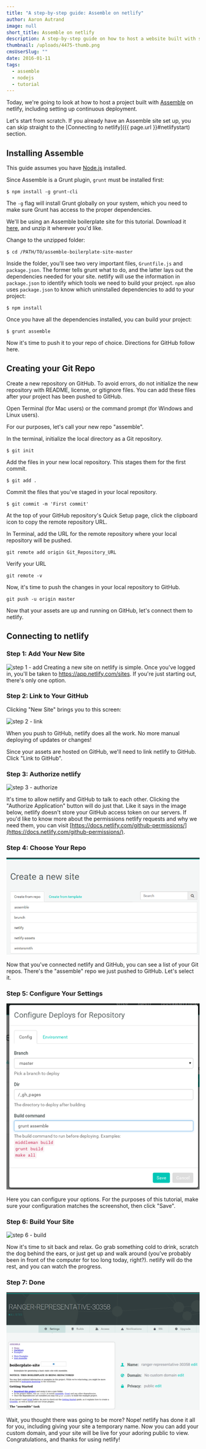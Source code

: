 ```yaml
---
title: "A step-by-step guide: Assemble on netlify"
author: Aaron Autrand
image: null
short_title: Assemble on netlify
description: A step-by-step guide on how to host a website built with static site generator Assemble.
thumbnail: /uploads/4475-thumb.png
cmsUserSlug: ""
date: 2016-01-11
tags:
  - assemble
  - nodejs
  - tutorial
---
```


Today, we're going to look at how to host a project built with [Assemble](http://assemble.io/) on netlify, including setting up continuous deployment.

Let's start from scratch. If you already have an Assemble site set up, you can skip straight to the [Connecting to netlify]({{ page.url }}#netlifystart) section.

<!-- excerpt -->

## Installing Assemble
 
This guide assumes you have [Node.js](https://nodejs.org) installed.

Since Assemble is a Grunt plugin, `grunt` must be installed first:

```
$ npm install -g grunt-cli
```

The `-g` flag will install Grunt globally on your system, which you need to make sure Grunt has access to the proper dependencies.

We'll be using an Assemble boilerplate site for this tutorial. Download it [here](https://github.com/assemble/boilerplate-site/archive/master.zip "Assemble Boilerplate Site"), and unzip it wherever you'd like.

Change to the unzipped folder:
```
$ cd /PATH/TO/assemble-boilerplate-site-master
```
Inside the folder, you'll see two very important files, `Gruntfile.js` and `package.json`. The former tells grunt what to do, and the latter lays out the dependencies needed for your site. netlify will use the information in `package.json` to identify which tools we need to build your project. `npm` also uses `package.json` to know which uninstalled dependencies to add to your project:

```
$ npm install
```
Once you have all the dependencies installed, you can build your project:
```
$ grunt assemble
```

Now it's time to push it to your repo of choice. Directions for GitHub follow here.

## **Creating your Git Repo**

Create a new repository on GitHub. To avoid errors, do not initialize the new repository with README, license, or gitignore files. You can add these files after your project has been pushed to GitHub.

Open Terminal (for Mac users) or the command prompt (for Windows and Linux users).

For our purposes, let's call your new repo "assemble".

In the terminal, initialize the local directory as a Git repository.
```
$ git init
```
Add the files in your new local repository. This stages them for the first commit.
```
$ git add .
```
Commit the files that you've staged in your local repository.
```
$ git commit -m 'First commit'
```

At the top of your GitHub repository's Quick Setup page, click the clipboard icon to copy the remote repository URL.

In Terminal, add the URL for the remote repository where your local repository will be pushed.
```
git remote add origin Git_Repository_URL
```
Verify your URL
```
git remote -v
```
Now, it's time to push the changes in your local repository to GitHub.
```
git push -u origin master
```

Now that your assets are up and running on GitHub, let's connect them to netlify.

<a id="netlifystart"></a>

## **Connecting to netlify**

### Step 1: Add Your New Site

![step 1 - add](https://cloud.githubusercontent.com/assets/6520639/9803638/717820a6-57d9-11e5-838f-d2a732eb0a41.png)
Creating a new site on netlify is simple. Once you've logged in, you'll be taken to https://app.netlify.com/sites. If you're just starting out, there's only one option.

### Step 2: Link to Your GitHub
Clicking "New Site" brings you to this screen:

![step 2 - link](https://cloud.githubusercontent.com/assets/6520639/9803637/7176ac8a-57d9-11e5-9b09-f43dc772a4f9.png)

When you push to GitHub, netlify does all the work. No more manual deploying of updates or changes!

Since your assets are hosted on GitHub, we'll need to link  netlify to GitHub. Click "Link to GitHub".

### Step 3: Authorize netlify
![step 3 - authorize](https://cloud.githubusercontent.com/assets/6520639/9803635/71760370-57d9-11e5-8bdb-850aa176a22c.png)

It's time to allow netlify and GitHub to talk to each other. Clicking the "Authorize Application" button will do just that. Like it says in the image below, netlify doesn't store your GitHub access token on our servers. If you'd like to know more about the permissions netlify requests and why we need them, you can visit [https://docs.netlify.com/github-permissions/](https://docs.netlify.com/github-permissions/).

### Step 4: Choose Your Repo
![step 4 - repo](https://raw.githubusercontent.com/munkymack/netlify-assets/master/Step4Assemble.png)

Now that you've connected netlify and GitHub, you can see a list of your Git repos. There's the "assemble" repo we just pushed to GitHub. Let's select it.

### Step 5: Configure Your Settings
![step 5 - configure](https://raw.githubusercontent.com/munkymack/netlify-assets/master/Step5Assemble.png)

Here you can configure your options. For the purposes of this tutorial, make sure your configuration matches the screenshot, then click "Save".

### Step 6: Build Your Site

![step 6 - build](https://cloud.githubusercontent.com/assets/6520639/9803640/717b9c40-57d9-11e5-9ca4-92f90f8ed005.png)

Now it's time to sit back and relax. Go grab something cold to drink, scratch the dog behind the ears, or just get up and walk around (you've probably been in front of the computer for too long today, right?). netlify will do the rest, and you can watch the progress.

### Step 7: Done

![step 7 - done](https://raw.githubusercontent.com/munkymack/netlify-assets/master/Step7Assemble.png)

Wait, you thought there was going to be more? Nope! netlify has done it all for you, including giving your site a temporary name. Now you can add your custom domain, and your site will be live for your adoring public to view. Congratulations, and thanks for using netlify!
